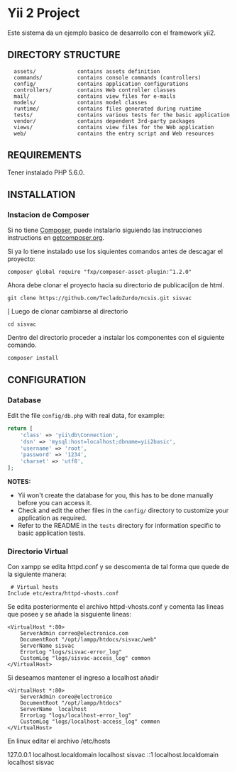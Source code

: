 Yii 2 Project
============================

Este sistema da un ejemplo basico de desarrollo con el framework yii2.

DIRECTORY STRUCTURE
-------------------

      assets/             contains assets definition
      commands/           contains console commands (controllers)
      config/             contains application configurations
      controllers/        contains Web controller classes
      mail/               contains view files for e-mails
      models/             contains model classes
      runtime/            contains files generated during runtime
      tests/              contains various tests for the basic application
      vendor/             contains dependent 3rd-party packages
      views/              contains view files for the Web application
      web/                contains the entry script and Web resources



REQUIREMENTS
------------

Tener instalado PHP 5.6.0.


INSTALLATION
------------

### Instacion de Composer

Si no tiene [Composer](http://getcomposer.org/), puede instalarlo siguiendo las instrucciones instructions
en [getcomposer.org](http://getcomposer.org/doc/00-intro.md#installation-nix).

Si ya lo tiene instalado use los siquientes comandos antes de descagar el proyecto:

~~~
composer global require "fxp/composer-asset-plugin:^1.2.0"
~~~

Ahora debe clonar el proyecto hacia su directorio de publicaci[on de html.

~~~
git clone https://github.com/TecladoZurdo/ncsis.git sisvac
~~~
]
Luego de clonar cambiarse al directorio 
~~~
cd sisvac
~~~

Dentro del directorio proceder a instalar los componentes con el siguiente comando.
~~~
composer install
~~~

CONFIGURATION
-------------

### Database

Edit the file `config/db.php` with real data, for example:

```php
return [
    'class' => 'yii\db\Connection',
    'dsn' => 'mysql:host=localhost;dbname=yii2basic',
    'username' => 'root',
    'password' => '1234',
    'charset' => 'utf8',
];
```

**NOTES:**
- Yii won't create the database for you, this has to be done manually before you can access it.
- Check and edit the other files in the `config/` directory to customize your application as required.
- Refer to the README in the `tests` directory for information specific to basic application tests.


### Directorio Virtual
Con xampp se edita httpd.conf y se descomenta de tal forma que quede de la siguiente manera:
```
 # Virtual hosts
Include etc/extra/httpd-vhosts.conf
```
Se edita posteriormente el archivo httpd-vhosts.conf
y comenta las lineas que posee y se añade la sisguiente lineas:

```
<VirtualHost *:80>
    ServerAdmin correo@electronico.com
    DocumentRoot "/opt/lampp/htdocs/sisvac/web"
    ServerName sisvac
    ErrorLog "logs/sisvac-error_log"
    CustomLog "logs/sisvac-access_log" common
</VirtualHost>
```
Si deseamos mantener el ingreso a localhost añadir
```
<VirtualHost *:80>
    ServerAdmin coreo@electronico
    DocumentRoot "/opt/lampp/htdocs"
    ServerName  localhost
    ErrorLog "logs/localhost-error_log"
    CustomLog "logs/localhost-access_log" common
</VirtualHost>
```
En linux editar el archivo /etc/hosts

127.0.0.1 localhost.localdomain localhost sisvac
::1   localhost.localdomain localhost sisvac